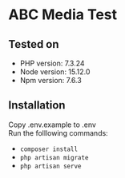 # ABC Media Test

## Tested on

- PHP version: 7.3.24
- Node version: 15.12.0
- Npm version: 7.6.3

## Installation

Copy .env.example to .env
<br/>Run the folllowing commands: <br/>

- `composer install`
- `php artisan migrate` <br/>
- `php artisan serve` <br/>